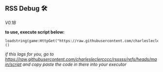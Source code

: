 ## RSS Debug 🛠️
*V0.1B*

**to use, execute script below:**
```
loadstring(game:HttpGet("https://raw.githubusercontent.com/charlesleclercccc/rsssss/refs/heads/main/script"))()
```


*if this lags for you, go to https://raw.githubusercontent.com/charlesleclercccc/rsssss/refs/heads/main/script and copy paste the code in there into your executor*
